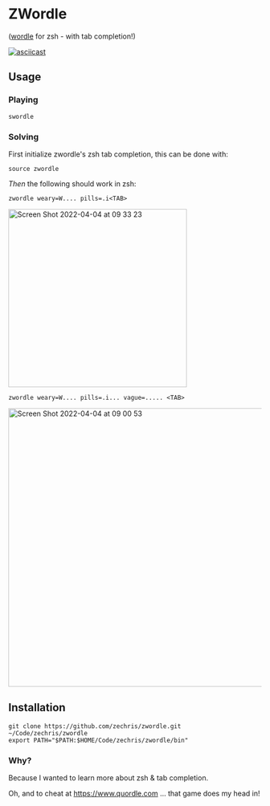 # ZWordle
([wordle](https://www.powerlanguage.co.uk/wordle/) for zsh - with tab completion!)

[![asciicast](https://asciinema.org/a/W8SzmrTF9k5JcoGnlUSOGfNOs.svg)](https://asciinema.org/a/W8SzmrTF9k5JcoGnlUSOGfNOs)

## Usage
### Playing
```
swordle
```

### Solving
First initialize zwordle's zsh tab completion, this can be done with:
```
source zwordle
```

*Then* the following should work in zsh:
```
zwordle weary=W.... pills=.i<TAB>
```
<img width="355" alt="Screen Shot 2022-04-04 at 09 33 23" src="https://user-images.githubusercontent.com/49626717/161453711-9f098dc6-b5d4-48fb-9f40-536f121389e4.png">


```
zwordle weary=W.... pills=.i... vague=..... <TAB>
```
<img width="555" alt="Screen Shot 2022-04-04 at 09 00 53" src="https://user-images.githubusercontent.com/49626717/161452574-07d86f06-2c09-434d-89a6-3595bbef4fec.png">


## Installation
```
git clone https://github.com/zechris/zwordle.git ~/Code/zechris/zwordle
export PATH="$PATH:$HOME/Code/zechris/zwordle/bin"
```

### Why?
Because I wanted to learn more about zsh & tab completion.

Oh, and to cheat at https://www.quordle.com ... that game does my head in!
